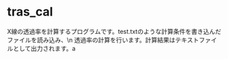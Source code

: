 # tras_cal
X線の透過率を計算するプログラムです。test.txtのような計算条件を書き込んだファイルを読み込み、\n
透過率の計算を行います。計算結果はテキストファイルとして出力されます。a
